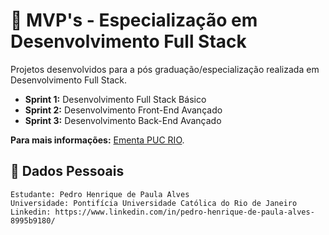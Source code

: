 # 💼 **MVP's - Especialização em Desenvolvimento Full Stack**

Projetos desenvolvidos para a pós graduação/especialização realizada em Desenvolvimento Full Stack.

* **Sprint 1:** Desenvolvimento Full Stack Básico
* **Sprint 2:** Desenvolvimento Front-End Avançado
* **Sprint 3:** Desenvolvimento Back-End Avançado

**Para mais informações:** [Ementa PUC RIO](>>https://especializacao.ccec.puc-rio.br/especializacao/desenvolvimento-full-stack).

## 🪪 **Dados Pessoais**

    Estudante: Pedro Henrique de Paula Alves
    Universidade: Pontifícia Universidade Católica do Rio de Janeiro
    Linkedin: https://www.linkedin.com/in/pedro-henrique-de-paula-alves-8995b9180/
